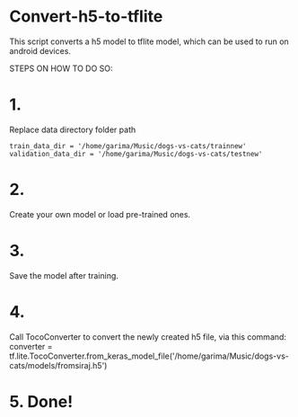 # Convert-h5-to-tflite

This script converts a h5 model to tflite model, which can be used to run on android devices.

STEPS ON HOW TO DO SO:

# 1. 
Replace data directory folder path 

    train_data_dir = '/home/garima/Music/dogs-vs-cats/trainnew'
    validation_data_dir = '/home/garima/Music/dogs-vs-cats/testnew'

# 2.
Create your own model or load pre-trained ones.

# 3. 
Save the model after training.

# 4. 
Call TocoConverter to convert the newly created h5 file, via this command:
converter = tf.lite.TocoConverter.from_keras_model_file('/home/garima/Music/dogs-vs-cats/models/fromsiraj.h5')

# 5. Done!
